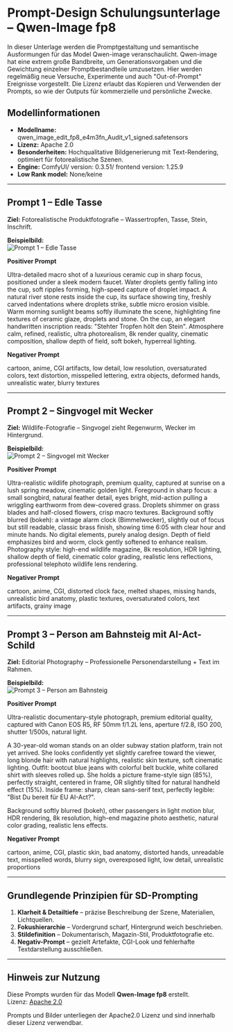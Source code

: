 # Prompt-Design Schulungsunterlage – Qwen-Image fp8


In dieser Unterlage werden die Promptgestaltung und semantische Ausformungen für das Model Qwen-image 
veranschaulicht. Qwen-image hat eine extrem große Bandbreite, um Generationsvorgaben und die Gewichtung
einzelner Promptbestandteile umzusetzen. Hier werden regelmäßig neue Versuche, Experimente und auch 
"Out-of-Prompt" Ereignisse vorgestellt. Die Lizenz erlaubt das Kopieren und Verwenden der Prompts, so wie der 
Outputs für kommerzielle und persönliche Zwecke.


## Modellinformationen
- **Modellname:** qwen_image_edit_fp8_e4m3fn_Audit_v1_signed.safetensors  
- **Lizenz:** Apache 2.0  
- **Besonderheiten:** Hochqualitative Bildgenerierung mit Text-Rendering, optimiert für fotorealistische Szenen.
- **Engine:** ComfyUI/ version: 0.3.51/ frontend version: 1.25.9
- **Low Rank model:** None/keine 

---

## Prompt 1 – Edle Tasse
**Ziel:** Fotorealistische Produktfotografie – Wassertropfen, Tasse, Stein, Inschrift.

**Beispielbild:**  
![Prompt 1 – Edle Tasse](images/prompt1_edle_tasse.png)

**Positiver Prompt**

Ultra-detailed macro shot of a luxurious ceramic cup in sharp focus, positioned under a sleek modern faucet. 
Water droplets gently falling into the cup, soft ripples forming, high-speed capture of droplet impact. 
A natural river stone rests inside the cup, its surface showing tiny, freshly carved indentations where droplets strike, 
subtle micro erosion visible. Warm morning sunlight beams softly illuminate the scene, highlighting fine textures of ceramic glaze, 
droplets and stone. On the cup, an elegant handwritten inscription reads: "Stehter Tropfen hölt den Stein". Atmosphere calm, refined, 
realistic, ultra photorealism, 8k render quality, cinematic composition, shallow depth of field, soft bokeh, hyperreal lighting.


**Negativer Prompt**

cartoon, anime, CGI artifacts, low detail, low resolution, oversaturated colors, text distortion, misspelled lettering, 
extra objects, deformed hands, unrealistic water, blurry textures

---

## Prompt 2 – Singvogel mit Wecker
**Ziel:** Wildlife-Fotografie – Singvogel zieht Regenwurm, Wecker im Hintergrund.

**Beispielbild:**  
![Prompt 2 – Singvogel mit Wecker](images/prompt2_singvogel_wecker.png)

**Positiver Prompt**

Ultra-realistic wildlife photograph, premium quality, captured at sunrise on a lush spring meadow, cinematic golden light. 
Foreground in sharp focus: a small songbird, natural feather detail, eyes bright, mid-action pulling a wriggling earthworm from dew-covered grass. 
Droplets shimmer on grass blades and half-closed flowers, crisp macro textures. Background softly blurred (bokeh): a vintage alarm clock (Bimmelwecker), 
slightly out of focus but still readable, classic brass finish, showing time 6:05 with clear hour and minute hands. 
No digital elements, purely analog design. Depth of field emphasizes bird and worm, clock gently softened to enhance realism. 
Photography style: high-end wildlife magazine, 8k resolution, HDR lighting, shallow depth of field, cinematic color grading, 
realistic lens reflections, professional telephoto wildlife lens rendering.


**Negativer Prompt**


cartoon, anime, CGI, distorted clock face, melted shapes, missing hands, unrealistic bird anatomy, 
plastic textures, oversaturated colors, text artifacts, grainy image

---

## Prompt 3 – Person am Bahnsteig mit AI-Act-Schild
**Ziel:** Editorial Photography – Professionelle Personendarstellung + Text im Rahmen.

**Beispielbild:**  
![Prompt 3 – Person am Bahnsteig](images/prompt3_person_bahnsteig.png)

**Positiver Prompt**

Ultra-realistic documentary-style photograph, premium editorial quality, captured with Canon EOS R5, RF 50mm f/1.2L lens, aperture f/2.8, ISO 200, shutter 1/500s, natural light.

A 30-year-old woman stands on an older subway station platform, train not yet arrived. She looks confidently yet slightly carefree toward the viewer, 
long blonde hair with natural highlights, realistic skin texture, soft cinematic lighting. Outfit: bootcut blue jeans with colorful belt buckle, white collared shirt with sleeves rolled up. 
She holds a picture frame-style sign (85%), perfectly straight, centered in frame, OR slightly tilted for natural handheld effect (15%). Inside frame: sharp, clean sans-serif text, 
perfectly legible: "Bist Du bereit für EU AI-Act?". 

Background softly blurred (bokeh), other passengers in light motion blur, HDR rendering, 8k resolution, high-end magazine photo aesthetic, natural color grading, realistic lens effects.


**Negativer Prompt**

cartoon, anime, CGI, plastic skin, bad anatomy, distorted hands, unreadable text, misspelled words, blurry sign, overexposed light, low detail, unrealistic proportions

---

## Grundlegende Prinzipien für SD-Prompting
1. **Klarheit & Detailtiefe** – präzise Beschreibung der Szene, Materialien, Lichtquellen.  
2. **Fokushierarchie** – Vordergrund scharf, Hintergrund weich beschrieben.  
3. **Stildefinition** – Dokumentarisch, Magazin-Stil, Produktfotografie etc.  
4. **Negativ-Prompt** – gezielt Artefakte, CGI-Look und fehlerhafte Textdarstellung ausschließen.  

---

## Hinweis zur Nutzung
Diese Prompts wurden für das Modell **Qwen-Image fp8** erstellt.  
Lizenz: [Apache 2.0](https://www.apache.org/licenses/LICENSE-2.0)  


Prompts und Bilder unterliegen der Apache2.0 Lizenz und sind innerhalb dieser Lizenz verwendbar.
